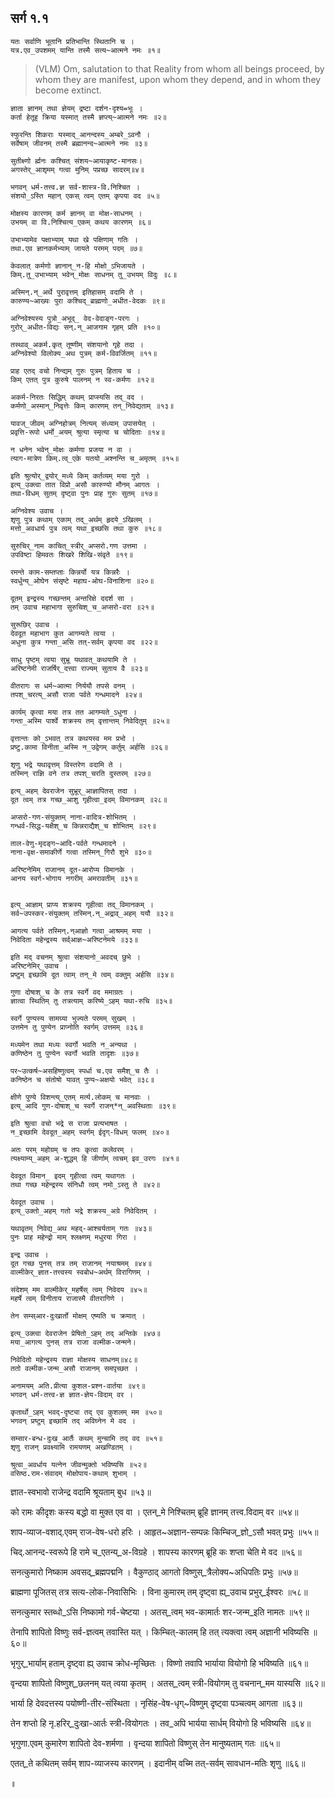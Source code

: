 ## सर्ग १.१ 

```
यतः सर्वाणि भूतानि प्रतिभान्ति स्थितानि च ।
यत्र.एव_उपशमम् यान्ति तस्मै सत्य~आत्मने नमः ॥१॥
```
> (VLM) Om,  salutation  to  that  Reality  from  whom  all  beings  proceed,  by  whom  they  are  manifest,  upon  whom  they  depend,  and  in  whom  they  become  extinct.

```
ज्ञाता ज्ञानम् तथा ज्ञेयम् द्रष्टा दर्शन-दृश्य=भूः ।
कर्ता हेतूह् क्रिया यस्मात् तस्मै ज्ञप्त्य्~आत्मने नमः ॥२॥
```

```
स्फुरन्ति शिकराः यस्माद्_आनन्दस्य_अम्बरे_ऽवनौ ।
सर्वेषाम् जीवनम् तस्मै ब्रह्मानन्द~आत्मने नमः ॥३॥ 
```

```
सुतीक्ष्णो र्ह्मनः कश्चित् संशय~आयाकृष्ट-मानसः।
अगस्तेर्_आशृमम् गत्वा मुनिम् पप्रच्छ सादरम्॥४॥ 
```
```
भगवन् धर्म-तत्त्व.ज्ञ सर्व-शास्त्र-वि.निश्चित ।
संशयो_ऽस्ति महान् एकस् त्वम् एतम् कृपया वद ॥५॥
```

```
मोक्षस्य कारणम् कर्म ज्ञानम् वा मोक्ष-साधनम् ।
उभयम् वा वि.निश्चित्य_एकम् कथय कारणम् ॥६॥
```

```
उभाभ्यामेव पक्षाभ्याम् यथा खे पक्षिणाम् गतिः ।
तथा.एव ज्ञानकर्मभ्याम् जायते परमम् पदम् ॥७॥
```

```
केवलात् कर्मणो ज्ञानान्_न-हि मोक्षो_ऽभिजायते ।
किम्.तु_उभाभ्याम् भवेन्_मोक्षः साधनम् तु_उभयम् विदुः ॥८॥
```

```
अस्मिन्.न्_अर्थे पुरावृत्तम् इतिहासम् वदामि ते ।
कारुण्य~आख्यः पुरा कश्चिद्_ब्राह्मणो_अधीत-वेदकः ॥९॥
```

```
अग्निवेश्यस्य पुत्रो_अभूद्_ वेद-वेदाङ्ग-परगः ।
गुरोर्_अधीत-विद्यः सन्.न्_आजगाम गृहम् प्रति ॥१०॥ 
```

```
तस्थाव्_अकर्म.कृत् तूष्णीम् संशयानो गृहे तदा ।
अग्निवेश्यो विलोक्य_अथ पुत्रम् कर्म-विवर्जितम् ॥११॥
```

```
प्राह एतद् वचो निन्द्यम् गुरुः पुत्रम् हिताय च ।
किम् एतत् पुत्र कुरुषे पालनम् न स्व-कर्मणः ॥१२॥
```

```
अकर्म-निरतः सिद्धिम् कथम् प्राप्स्यसि तद्_वद ।
कर्मणो_अस्मान्_निवृत्तेः किम् कारणम् तन्_निवेद्यताम् ॥१३॥
```

```
यावज्_जीवम् अग्निहोत्रम् नित्यम् संध्याम् उपासयेत् ।
प्रवृत्ति-रूपो धर्मो_अयम् श्रुत्या स्मृत्या च चोदिताः ॥१४॥
```

```
न धनेन भवेन्_मोक्षः कर्मणा प्रजया न वा ।
त्याग-मात्रेण किम्.त्व्_एके यतयो_अश्नन्ति च_अमृतम् ॥१५॥
```

```
इति श्रुत्योर्_द्वयोर्_मध्ये किम् कर्तव्यम् मया गुरो ।
इत्य्_उक्त्वा तात विप्रो_असौ कारुण्यो मौनम् आगतः ।
तथा-विधम् सुतम् दृष्ट्वा पुनः प्राह गुरुः सुतम् ॥१७॥
```


```
अग्निवेश्य उवाच । 
शृणु पुत्र कथाम् एकाम् तद्_अर्थम् हृदये_ऽखिलम् ।
मत्तो_अवधार्य पुत्र त्वम् यथा_इच्छसि तथा कुरु ॥१८॥
```

```
सुरुचिर्_नाम काचित्_स्त्रीर्_अप्सरो.गण उत्तमा ।
उपविष्टा हिमवतः शिखरे शिखि-संवृते ॥१९॥
```
```
रमन्ते काम-सम्तप्ताः किन्नर्यो यत्र किन्नरैः ।
स्वर्धुन्य्_ओघेन संसृष्टे महाघ-ओघ-विनाशिना ॥२०॥
```
```
दूतम् इन्द्रस्य गच्छन्तम् अन्तरिक्षे ददर्श सा । 
तम् उवाच महाभागा सुरुचिश्_च_अप्सरो-वरा ॥२१॥
```

```
सुरूछिर् उवाच । 
देवदूत महाभाग कुत आगम्यते त्वया ।
अधुना कुत्र गन्ता_असि तत्-सर्वम् कृपया वद ॥२२॥
```
```
साधु पृष्टम् त्वया सुभ्रू यथावत्_कथयामि ते ।
अरिष्टनेमी राजर्षिर्_दत्त्वा राज्यम् सुताय वै ॥२३॥
```

```
वीतरागः स धर्म~आत्मा निर्ययौ तपसे वनम् ।
तपश्_चरत्य्_असौ राजा पर्वते गन्धमादने ॥२४॥
```
```
कार्यम् कृत्वा मया तत्र तत आगम्यते_ऽधुना ।
गन्ता_अस्मि पार्श्वे शक्रस्य तम् वृत्तान्तम् निवेदितुम् ॥२५॥
```
```
वृत्तान्तः को_ऽभवत् तत्र कथयस्व मम प्रभो ।
प्रष्टु.कामा विनीता_अस्मि न_उद्वेगम् कर्तुम् अर्हसि ॥२६॥
```
```
शृणु भद्रे यथावृत्तम् विस्तरेण वदामि ते ।
तस्मिन् राज्ञि वने तत्र तपश्_चरति दुस्तरम् ॥२७॥
```
```
इत्य्_अहम् देवराजेन सुभ्रूर्_आज्ञापितस् तदा ।
दूत त्वम् तत्र गच्छ_आशु गृहीत्वा_इदम् विमानकम् ॥२८॥
```
```
अप्सरो-गण-संयुक्तम् नाना-वादित्र-शोभितम् ।
गन्धर्व-सिद्ध-यक्षैश्_च किन्नराद्यैश्_च शोभितम् ॥२९॥
```
```
ताल-वेणु-मृदङ्ग~आदि-पर्वते गन्धमादने ।
नाना-वृक्ष-समाकीर्णे गत्वा तस्मिन्_गिरौ शुभे ॥३०॥
```
```
अरिष्टनेमिम् राजानम् दूत-आरोप्य विमानके ।
आनय स्वर्ग-भोगाय नगरीम् अमरावतीम् ॥३१॥
```
```

इत्य्_आज्ञाम् प्राप्य शक्रस्य गृहीत्वा तद्_विमानकम् ।
सर्व~उपस्कर-संयुक्तम् तस्मिन्.न्_अद्राव्_अहम् ययौ ॥३२॥
```

```
आगत्य पर्वते तस्मिन्.न्आज्ञो गत्वा_आश्रमम् मया ।
निवेदिता महेन्द्रस्य सर्व्आज्ञ~अरिष्टनेमये ॥३३॥
```

```
इति मद् वचनम् श्रुत्वा संशयानो_अवदच् छुभे ।
अरिष्टनेमिर्_उवाच । 
प्रष्टुम् इच्छामि दूत त्वाम् तन्_मे त्वम् वक्तुम् अर्हसि ॥३४॥
```

```
गुणा दोषाश्_च के तत्र स्वर्गे वद ममाग्रतः ।
ज्ञात्वा स्थितिम् तु तत्रत्याम् करिष्ये_ऽहम् यथा-रुचि ॥३५॥
```

```
स्वर्गे पुण्यस्य सामग्र्या भुज्यते परमम् सुखम् ।
उत्तमेन तु पुण्येन प्राप्नोति स्वर्गम् उत्तमम् ॥३६॥
```

```
मध्यमेन तथा मध्यः स्वर्गो भवति न_अन्यथा ।
कणिष्ठेन तु पुण्येन स्वर्गो भवति तादृशः ॥३७॥
```

```
पर~उत्कर्ष~असहिष्णुत्वम् स्पर्धा च.एव समैश्_च तैः ।
कनिष्ठेन च संतोषो यावत् पुण्य~अक्षयो भवेत् ॥३८॥
```
```
क्षीणे पुण्ये विशन्त्य्_एतम् मर्त्य.लोकम् च मानवाः ।
इत्य्_आदि गुण-दोषाश्_च स्वर्गे राजन्*न्_अवस्थिताः ॥३९॥
```
```
इति श्रुत्वा वचो भद्रे स राजा प्रत्यभाषत ।
न_इच्छामि देवदूत_अहम् स्वर्गम् ईदृग्-विधम् फलम् ॥४०॥
```
```
अतः परम् महोग्रम् च तपः कृत्वा कलेवरम् ।
त्यक्ष्याम्य्_अहम् अ-शुद्धम् हि जीर्णाम् त्वचम् इव_उरगः ॥४१॥
```
```
देवदूत विमान_ इदम् गृहीत्वा त्वम् यथागतः । 
तथा गच्छ महेन्द्रस्य संनिधौ त्वम् नमो_ऽस्तु ते ॥४२॥
```
```
देवदूत उवाच । 
इत्य्_उक्तो_अहम् गतो भद्रे शक्रस्य_अग्रे निवेदितम् ।
```
```
यथावृतम् निवेद्य_अथ महद्-आश्चर्यताम् गतः ॥४३॥
पुनः प्राह महेन्द्रो माम् श्लक्ष्णम् मधुरया गिरा । 
```
```
इन्द्र उवाच । 
दूत गच्छ पुनस् तत्र तम् राजानम् नयाश्रमम् ॥४४॥
वाल्मीकेर्_ज्ञात-तत्त्वस्य स्वबोध~अर्थम् विरागिणम् ।
```
```
संदेशम् मम वाल्मीकेर्_महर्षेस् त्वम् निवेदय ॥४५॥
महर्षे त्वम् विनीताय राजास्मै वीतरागिणे ।
```
```न स्वर्गम् इच्छते तत्त्वम् प्रबोधय महामुने ॥४६॥
तेन सम्स्आर-दुःखार्तो मोक्षम् एष्यति च क्रमात् ।
```
```
इत्य्_उक्त्वा देवराजेन प्रेषितो_ऽहम् तद् अन्तिके ॥४७॥ 
मया_आगत्य पुनस् तत्र राजा वल्मीक-जन्मने।
```
```
निवेदितो महेन्द्रस्य राज्ञा मोक्षस्य साधनम्॥४८॥
ततो वल्मीक-जन्म_असौ राजानम् समपृच्छत ।
```
```
अनामयम् अति.प्रीत्या कुशल-प्रश्न-वार्तया ॥४९॥
भगवन् धर्म-तत्त्व-ज्ञ ज्ञात-ज्ञेय-विदाम् वर ।
```
```
कृतार्थो_ऽहम् भवद्-दृष्ट्या तद् एव कुशलम् मम ॥५०॥
भगवन् प्रष्टुम् इच्छामि तद् अविघ्नेन मे वद ।
```
```
सम्सार-बन्ध-दुःख_आर्तैः कथम् मुन्चामि तद् वद ॥५१॥
शृणु राजन् प्रवक्ष्यामि रामयणम् अखण्डितम् ।
```
```
श्रुत्वा_अवर्धाय यत्नेन जीवन्मुक्तो भविष्यसि ॥५२॥
वसिष्ठ.राम-संवादम् मोक्षोपाय-कथाम् शुभाम् । 
```
ज्ञात-स्वभावो राजेन्द्र वदामि श्रूयताम् बुध ॥५३॥  

को रामः कीदृशः कस्य बद्धो वा मुक्त एव वा ।
एतन्_मे निश्चितम् ब्रूहि ज्ञानम् तत्त्व.विदाम् वर ॥५४॥

शाप-व्याज-वशाद्.एवम् राज-वेष-धरो हरिः ।
आहृत~अज्ञान-सम्पन्नः किम्चिज्_ज्ञो_ऽसौ भवत् प्रभुः ॥५५॥

चिद्.आनन्द-स्वरूपे हि रामे च_एतन्य्_अ-विग्रहे ।
शापस्य कारणम् ब्रूहि कः शप्ता चेति मे वद ॥५६॥

सनत्कुमारो निष्काम अवसद्_ब्रह्मपद्मनि ।
वैकुण्ठाद् आगतो विष्णुस्_त्रैलोक्य~अधिपतिः प्रभुः ॥५७॥

ब्राह्मणा पूजितस् तत्र सत्य-लोक-निवासिभिः ।
विना कुमारम् तम् दृष्ट्वा ह्य्_उवाच प्रभुर्_ईश्वरः ॥५८॥

सनत्कुमार स्तब्धो_ऽसि निष्कामो गर्व-चेष्टया ।
अतस्_त्वम् भव-कामार्तः शर-जन्म_इति नामतः ॥५९॥

तेनापि शापितो विष्णुः सर्व-ज्ञत्वम् तवास्ति यत् ।
किम्चित्-कालम् हि तत् त्यक्त्वा त्वम् अज्ञानी भविष्यसि ॥६०॥

भृगुर्_भार्याम् हताम् दृष्ट्वा ह्य् उवाच क्रोध-मृच्छितः ।
विष्णो तवापि भार्याया वियोगो हि भविष्यति ॥६१॥

वृन्दया शापितो विष्णुश्_छलनम् यत् त्वया कृतम् ।
अतस्_त्वम् स्त्री-वियोगम् तु वचनान्_मम यास्यसि ॥६२॥

भार्या हि देवदत्तस्य पयोष्णी-तीर-संस्थिता ।
नृसिंह-वेष-धृग्~विष्णुम् दृष्ट्वा पञ्चत्वम् आगता ॥६३॥

तेन शप्तो हि नृ.हरिर्_दुःखा-आर्तः स्त्री-वियोगतः ।
तव_अपि भार्यया सार्धम् वियोगो हि भविष्यसि ॥६४॥

भृगुणा.एवम् कुमारेण शापितो देव-शर्मणा ।
वृन्दया शापितो विष्णुस् तेन मानुष्यताम् गतः ॥६५॥ 

एतत्_ते कथितम् सर्वम् शाप-व्याजस्य कारणम् ।
इदानीम् वच्मि तत्-सर्वम् सावधान-मतिः शृणु ॥६६॥

॥
